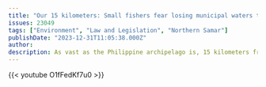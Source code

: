 ```yaml
---
title: "Our 15 kilometers: Small fishers fear losing municipal waters to big operators"
issues: 23049
tags: ["Environment", "Law and Legislation", "Northern Samar"]
publishDate: "2023-12-31T11:05:38.000Z"
author: 
description: As vast as the Philippine archipelago is, 15 kilometers from each coast may not seem like much. But for small fishermen, it is a shot at a fair chance in a fisheries sector dominated by large operators.
---
```


{{< youtube O1fFedKf7u0 >}}
